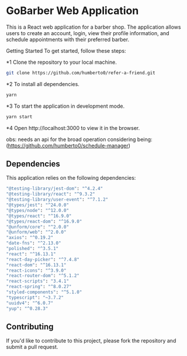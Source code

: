 # GoBarber Web Application
This is a React web application for a barber shop. The application allows users to create an account, login, view their profile information, and schedule appointments with their preferred barber.

Getting Started
To get started, follow these steps:

*1 Clone the repository to your local machine.

```bash
git clone https://github.com/humberto0/refer-a-friend.git
```

*2 To install all dependencies.

```bash
yarn
```
*3 To start the application in development mode.

```bash
yarn start
```
*4 Open http://localhost:3000 to view it in the browser.

obs: needs an api for the broad operation considering being: (https://github.com/humberto0/schedule-manager)

## Dependencies

This application relies on the following dependencies:

```bash
"@testing-library/jest-dom": "^4.2.4"
"@testing-library/react": "^9.3.2"
"@testing-library/user-event": "^7.1.2"
"@types/jest": "^24.0.0"
"@types/node": "^12.0.0"
"@types/react": "^16.9.0"
"@types/react-dom": "^16.9.0"
"@unform/core": "^2.0.0"
"@unform/web": "^2.0.0"
"axios": "^0.19.2"
"date-fns": "^2.13.0"
"polished": "^3.5.1"
"react": "^16.13.1"
"react-day-picker": "^7.4.8"
"react-dom": "^16.13.1"
"react-icons": "^3.9.0"
"react-router-dom": "^5.1.2"
"react-scripts": "3.4.1"
"react-spring": "^8.0.27"
"styled-components": "^5.1.0"
"typescript": "~3.7.2"
"uuidv4": "^6.0.7"
"yup": "^0.28.3"
```

## Contributing
If you'd like to contribute to this project, please fork the repository and submit a pull request.
